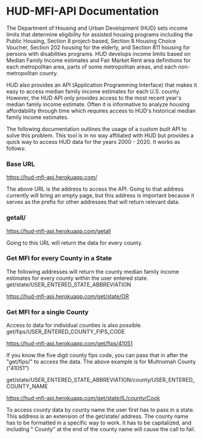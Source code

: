# HUD-MFI-API Documentation

The Department of Housing and Urban Development (HUD) sets income limits that determine eligibility for assisted housing programs including the Public Housing, Section 8 project-based, Section 8 Housing Choice Voucher, Section 202 housing for the elderly, and Section 811 housing for persons with disabilities programs. HUD develops income limits based on Median Family Income estimates and Fair Market Rent area definitions for each metropolitan area, parts of some metropolitan areas, and each non-metropolitan county.

HUD also provides an API (Application Programming Interface) that makes it easy to access median family income estimates for each U.S. county. However, the HUD API only provides access to the most recent year's median family income estimate. Often it is informative to analyze housing affordability through time which requires access to HUD's historical median family income estimates.

The following documentation outlines the usage of a custom built API to solve this problem. This tool is in no way affiliated with HUD but provides a quick way to access HUD data for the years 2000 - 2020. It works as follows:

### Base URL

https://hud-mfi-api.herokuapp.com/

The above URL is the address to access the API. Going to that address currently will bring an empty page, but this address is important because it serves as the prefix for other addresses that will return relevant data.

### getall/

https://hud-mfi-api.herokuapp.com/getall

Going to this URL will return the data for every county.

### Get MFI for every County in a State

The following addresses will return the county median family income estimates for every county within the user entered state. 
get/state/USER_ENTERED_STATE_ABBREVIATION

https://hud-mfi-api.herokuapp.com/get/state/OR

### Get MFI for a single County

Access to data for individual counties is also possible.
get/fips/USER_ENTERED_COUNTY_FIPS_CODE

https://hud-mfi-api.herokuapp.com/get/fips/41051

If you know the five digit county fips code, you can pass that in after the "get/fips/" to access the data. The above example is for Multnomah County ("41051")

get/state/USER_ENTERED_STATE_ABBREVIATION/county/USER_ENTERED_COUNTY_NAME

https://hud-mfi-api.herokuapp.com/get/state/IL/county/Cook

To access county data by county name the user first has to pass in a state. This address is an extension of the get/state/ address. The county name has to be formatted in a specific way to work. It has to be capitalized, and including " County" at the end of the county name will cause the call to fail. 
